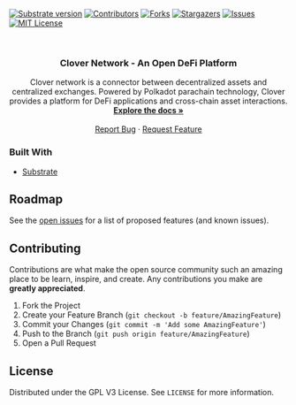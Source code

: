 [![Substrate version](https://img.shields.io/badge/Substrate-2.0.0-blue?logo=Parity%20Substrate)](https://substrate.dev/)
[![Contributors][contributors-shield]][contributors-url]
[![Forks][forks-shield]][forks-url]
[![Stargazers][stars-shield]][stars-url]
[![Issues][issues-shield]][issues-url]
[![MIT License][license-shield]][license-url]

<br />
<p align="center">
  <h3 align="center">Clover Network - An Open DeFi Platform</h3>
  <p align="center">
    Clover network is a connector between decentralized assets and centralized exchanges. Powered by Polkadot parachain technology, Clover provides a platform for DeFi applications and cross-chain asset interactions.
    <br />
    <a href="https://cloverdefi.com"><strong>Explore the docs »</strong></a>
    <br />
    <br />
    <a href="https://github.com/clover-network/clover/issues">Report Bug</a>
    ·
    <a href="https://github.com/clover-network/clover/issues">Request Feature</a>
  </p>
</p>

### Built With
* [Substrate](https://substrate.dev)

<!-- ROADMAP -->
## Roadmap

See the [open issues](https://github.com/clover-network/clover/issues) for a list of proposed features (and known issues).

<!-- CONTRIBUTING -->
## Contributing
Contributions are what make the open source community such an amazing place to be learn, inspire, and create. Any contributions you make are **greatly appreciated**.

1. Fork the Project
2. Create your Feature Branch (`git checkout -b feature/AmazingFeature`)
3. Commit your Changes (`git commit -m 'Add some AmazingFeature'`)
4. Push to the Branch (`git push origin feature/AmazingFeature`)
5. Open a Pull Request


<!-- LICENSE -->
## License
Distributed under the GPL V3 License. See `LICENSE` for more information.

[contributors-shield]: https://img.shields.io/github/contributors/clover-network/clover.svg?style=flat-square
[contributors-url]: https://github.com/clover-network/clover/graphs/contributors
[forks-shield]: https://img.shields.io/github/forks/clover-network/clover.svg?style=flat-square
[forks-url]: https://github.com/clover-network/clover/network/members
[stars-shield]: https://img.shields.io/github/stars/clover-network/clover.svg?style=flat-square
[stars-url]: https://github.com/clover-network/clover/stargazers
[issues-shield]: https://img.shields.io/github/issues/clover-network/clover.svg?style=flat-square
[issues-url]: https://github.com/clover-network/clover/issues
[license-shield]: https://img.shields.io/github/license/clover-network/clover.svg?style=flat-square
[license-url]: https://github.com/clover-network/clover/blob/master/LICENSE.txt
[linkedin-shield]: https://img.shields.io/badge/-LinkedIn-black.svg?style=flat-square&logo=linkedin&colorB=555
[linkedin-url]: https://linkedin.com/in/clover-network
